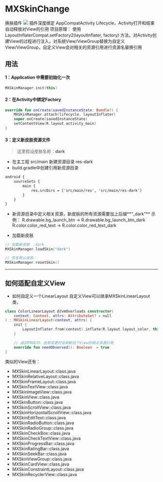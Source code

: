 # MXSkinChange
换肤插件
[![](https://jitpack.io/v/com.gitee.zhangmengxiong/MXSkinChange.svg)](https://jitpack.io/#com.gitee.zhangmengxiong/MXSkinChange)
插件深度绑定 AppCompatActivity Lifecycle，Activity打开和结束自动释放对View的引用
项目原理：
使用 LayoutInflaterCompat.setFactory2(layoutInflater, factory) 方法，对Activity创建View的过程进行注入，对系统View/ViewGroup替换为自定义View/ViewGroup，自定义View会对相关的资源引用进行资源名替换引用

## 用法
#### 1：Application 中需要初始化一次
``` kotlin
MXSkinManager.init(this)
```
#### 2：在Activity中绑定Factory
``` kotlin
override fun onCreate(savedInstanceState: Bundle?) {
    MXSkinManager.attach(lifecycle, layoutInflater)
    super.onCreate(savedInstanceState)
    setContentView(R.layout.activity_main)
}
```

#### 3：定义新皮肤资源文件
> 这里假设皮肤名称：**dark**

- 在主工程 src/main 新建资源目录 res-dark
- build.gradle中创建引用新资源目录
``` xml
android {
    sourceSets {
        main {
            res.srcDirs = ['src/main/res', 'src/main/res-dark']
        }
    }
}
```
- 新资源目录中定义相关资源，新皮肤的所有资源需要加上后缀**“_dark”**
  示例：
  R.drawable.bg_launch_btn  -> R.drawable.bg_launch_btn_dark
  R.color.color_red_text  -> R.color.color_red_text_dark

- 加载新皮肤

``` kotlin
// 加载新皮肤 ：dark
MXSkinManager.loadSkin("dark")

// 恢复默认皮肤：
MXSkinManager.resetSkin()
```

------------


## 如何适配自定义View
- 如何自定义一个LinearLayout
  自定义View可以继承MXSkinLinearLayout类，
``` kotlin
class ColorLinearLayout @JvmOverloads constructor(
    context: Context, attrs: AttributeSet? = null
) : MXSkinLinearLayout(context, attrs) {
    init {
        LayoutInflater.from(context).inflate(R.layout.layout_color, this, true)
    }
	
	// 返回TRUE时，皮肤变更时会刷新这个View的相关资源引用
    override fun needObserved(): Boolean  = true
}
```
类似的View还有：
- MXSkinLinearLayout::class.java
- MXSkinRelativeLayout::class.java
- MXSkinFrameLayout::class.java
- MXSkinTextView::class.java
- MXSkinImageView::class.java
- MXSkinView::class.java
- MXSkinButton::class.java
- MXSkinScrollView::class.java
- MXSkinHorizontalScrollView::class.java
- MXSkinEditText::class.java
- MXSkinRadioButton::class.java
- MXSkinRadioGroup::class.java
- MXSkinCheckBox::class.java
- MXSkinCheckTextView::class.java
- MXSkinProgressBar::class.java
- MXSkinRatingBar::class.java
- MXSkinSeekBar::class.java
- MXSkinViewGroup::class.java
- MXSkinCardView::class.java
- MXSkinConstraintLayout::class.java
- MXSkinRecyclerView::class.java